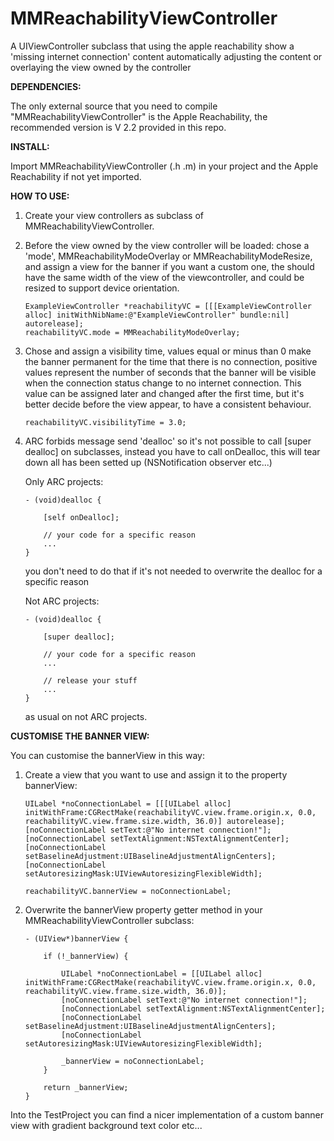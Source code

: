 MMReachabilityViewController
============================

A UIViewController subclass that using the apple reachability show a 'missing internet connection' content automatically adjusting the content or overlaying the view owned by the controller

**DEPENDENCIES:**

The only external source that you need to compile "MMReachabilityViewController" is the Apple Reachability, the recommended version is V 2.2 provided in this repo.

**INSTALL:**

Import MMReachabilityViewController (.h .m) in your project and the Apple Reachability if not yet imported.

**HOW TO USE:**

1.	Create your view controllers as subclass of MMReachabilityViewController. 

2.	Before the view owned by the view controller will be loaded: chose a 'mode', MMReachabilityModeOverlay or MMReachabilityModeResize, 
	and assign a view for the banner if you want a custom one, the should have the same width of the view of the viewcontroller, 
	and could be resized to support device orientation.
	
	    ExampleViewController *reachabilityVC = [[[ExampleViewController alloc] initWithNibName:@"ExampleViewController" bundle:nil] autorelease];
		reachabilityVC.mode = MMReachabilityModeOverlay;
	
3. 	Chose and assign a visibility time, values equal or minus than 0 make the banner permanent for the time that there is no connection,
	positive values represent the number of seconds that the banner will be visible when the connection status change to no internet connection.
	This value can be assigned later and changed after the first time, but it's better decide before the view appear, to have a consistent behaviour.
	
    	reachabilityVC.visibilityTime = 3.0;
	
4.	ARC forbids message send 'dealloc' so it's not possible to call [super dealloc] on subclasses, instead you have to call onDealloc,
	this will tear down all has been setted up (NSNotification observer etc...)
	
	Only ARC projects:
	
		- (void)dealloc {
		
			[self onDealloc];
			
			// your code for a specific reason
			...
		}
		
	you don't need to do that if it's not needed to overwrite the dealloc for a specific reason
	
	Not ARC projects:
	
		- (void)dealloc {
		
			[super dealloc];
			
			// your code for a specific reason
			...
			
			// release your stuff
			...
		}
		
	as usual on not ARC projects.
	
**CUSTOMISE THE BANNER VIEW:**

You can customise the bannerView in this way:

1.	Create a view that you want to use and assign it to the property bannerView:

        UILabel *noConnectionLabel = [[[UILabel alloc] initWithFrame:CGRectMake(reachabilityVC.view.frame.origin.x, 0.0, reachabilityVC.view.frame.size.width, 36.0)] autorelease];
        [noConnectionLabel setText:@"No internet connection!"];
        [noConnectionLabel setTextAlignment:NSTextAlignmentCenter];
        [noConnectionLabel setBaselineAdjustment:UIBaselineAdjustmentAlignCenters];
        [noConnectionLabel setAutoresizingMask:UIViewAutoresizingFlexibleWidth];
       
       	reachabilityVC.bannerView = noConnectionLabel;
       	
2.	Overwrite the bannerView property getter method in your MMReachabilityViewController subclass:

		- (UIView*)bannerView {
    
    		if (!_bannerView) {
    			
    			UILabel *noConnectionLabel = [[UILabel alloc] initWithFrame:CGRectMake(reachabilityVC.view.frame.origin.x, 0.0, reachabilityVC.view.frame.size.width, 36.0)];
        		[noConnectionLabel setText:@"No internet connection!"];
        		[noConnectionLabel setTextAlignment:NSTextAlignmentCenter];
        		[noConnectionLabel setBaselineAdjustment:UIBaselineAdjustmentAlignCenters];
        		[noConnectionLabel setAutoresizingMask:UIViewAutoresizingFlexibleWidth];
        		
        		_bannerView = noConnectionLabel;
    		}
    		
    		return _bannerView;
		}
		
Into the TestProject you can find a nicer implementation of a custom banner view with gradient background text color etc...
